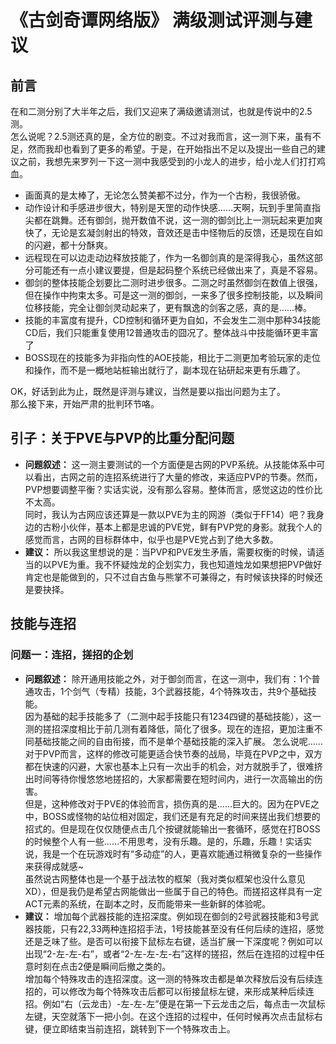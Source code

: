 # 《古剑奇谭网络版》 满级测试评测与建议

## 前言
在和二测分别了大半年之后，我们又迎来了满级邀请测试，也就是传说中的2.5测。<br>
怎么说呢？2.5测还真的是，全方位的剧变。不过对我而言，这一测下来，虽有不足，然而我却也看到了更多的希望。于是，在开始指出不足以及提出一些自己的建议之前，我想先来罗列一下这一测中我感受到的小龙人的进步，给小龙人们打打鸡血。
* 画面真的是太棒了，无论怎么赞美都不过分，作为一个古粉，我很骄傲。
* 动作设计和手感进步很大，特别是天罡的动作快感……天啊，玩到手里简直指尖都在跳舞。还有御剑，抛开数值不说，这一测的御剑比上一测玩起来更加爽快了，无论是玄凝剑射出的特效，音效还是击中怪物后的反馈，还是现在自如的闪避，都十分酥爽。
* 远程现在可以边走动边释放技能了，作为一名御剑真的是深得我心，虽然这部分可能还有一点小建议要提，但是起码整个系统已经做出来了，真是不容易。
* 御剑的整体技能企划要比二测时进步很多。二测之时虽然御剑在数值上很强，但在操作中拘束太多。可是这一测的御剑，一来多了很多控制技能，以及瞬间位移技能，完全让御剑灵动起来了，更有飘逸的剑客之感，真的是……棒。
* 技能的丰富度有提升，CD控制和循环更为自如，不会发生二测中那种34技能CD后，我们只能重复使用12普通攻击的囧况了。整体战斗中技能循环更丰富了
* BOSS现在的技能多为非指向性的AOE技能，相比于二测更加考验玩家的走位和操作，而不是一概地站桩输出就行了，副本现在钻研起来更有乐趣了。

OK，好话到此为止，既然是评测与建议，当然是要以指出问题为主了。<br>
那么接下来，开始严肃的批判环节咯。

## 引子：关于PVE与PVP的比重分配问题
* **问题叙述：** 这一测主要测试的一个方面便是古网的PVP系统。从技能体系中可以看出，古网之前的连招系统进行了大量的修改，来适应PVP的节奏。然而，PVP想要调整平衡？实话实说，没有那么容易。整体而言，感觉这边的性价比不太高。<br>
同时，我认为古网应该还算是一款以PVE为主的网游（类似于FF14）吧？我身边的古粉小伙伴，基本上都是忠诚的PVE党，鲜有PVP党的身影。就我个人的感觉而言，古网的目标群体中，似乎也是PVE党占到了绝大多数。
*  **建议：** 所以我这里想说的是：当PVP和PVE发生矛盾，需要权衡的时候，请适当的以PVE为重。我不怀疑烛龙的企划实力，我也知道烛龙如果想把PVP做好肯定也是能做到的，只不过自古鱼与熊掌不可兼得之，有时候该抉择的时候还是要抉择。

## 技能与连招

### 问题一：连招，搓招的企划
* **问题叙述：** 除开通用技能之外，对于御剑而言，在这一测中，我们有：1个普通攻击，1个剑气（专精）技能，3个武器技能，4个特殊攻击，共9个基础技能。<br>
因为基础的起手技能多了（二测中起手技能只有1234四键的基础技能），这一测的搓招深度相比于前几测有着降低，简化了很多。现在的连招，更加注重不同基础技能之间的自由衔接，而不是单个基础技能的深入扩展。
怎么说呢……对于PVP而言，这样的修改可能更适合快节奏的战局，毕竟在PVP之中，双方都在快速的闪避，大家也基本上只有一次出手的机会，对方就脱手了，很难挤出时间等待你慢悠悠地搓招的，大家都需要在短时间内，进行一次高输出的伤害。<br>
但是，这种修改对于PVE的体验而言，损伤真的是……巨大的。因为在PVE之中，BOSS或怪物的站位相对固定，我们还是有充足的时间来搓出我们想要的招式的。但是现在仅仅随便点击几个按键就能输出一套循环，感觉在打BOSS的时候整个人有一些……不用思考，没有乐趣。是的，乐趣，乐趣！实话实说，我是一个在玩游戏时有“多动症”的人，更喜欢能通过稍微复杂的一些操作来获得成就感~<br>
虽然说古网整体也是一个基于战法牧的框架（我对类似框架也没什么意见XD），但是我仍是希望古网能做出一些属于自己的特色。而搓招这样具有一定ACT元素的系统，在副本之时，反而能带来一些新鲜的体验呢。
*  **建议：** 增加每个武器技能的连招深度。例如现在御剑的2号武器技能和3号武器技能，只有22,33两种连招招手法，1号技能甚至没有任何后续的连招，感觉还是乏味了些。是否可以衔接下鼠标左右键，适当扩展一下深度呢？例如可以出现“2-左-左-右”，或者“2-左-左-左-右”这样的搓招，然后在连招的过程中任意时刻在点击2便是瞬间后撤之类的。<br>
增加每个特殊攻击的连招深度。这一测的特殊攻击都是单次释放后没有后续连招的，可以修改为每个特殊攻击后都可以衔接鼠标左键，来形成某种后续连招。例如“右（云龙击）-左-左-左”便是在第一下云龙击之后，每点击一次鼠标左键，天空就落下一把小剑。在这个连招的过程中，任何时候再次点击鼠标右键，便立即结束当前连招，跳转到下一个特殊攻击上。
